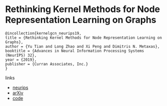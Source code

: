 # Rethinking Kernel Methods for Node Representation Learning on Graphs

```
@incollection{kernelgcn_neurips19,
title = {Rethinking Kernel Methods for Node Representation Learning on Graphs},
author = {Yu Tian and Long Zhao and Xi Peng and Dimitris N. Metaxas},
booktitle = {Advances in Neural Information Processing Systems (NeurIPS) 32},
year = {2019},
publisher = {Curran Associates, Inc.}
}
```

links
- [neurips](https://nips.cc/Conferences/2019/Schedule?showEvent=14147)
- [arXiv](https://arxiv.org/abs/1910.02548)
- [code](https://github.com/bluer555/KernelGCN)
